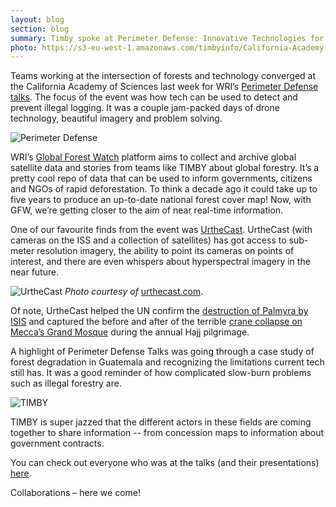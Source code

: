 ```yaml
---
layout: blog
section: blog
summary: Timby spoke at Perimeter Defense: Innovative Technologies for Detecting and Preventing Illegal Loggin.
photo: https://s3-eu-west-1.amazonaws.com/timbyinfo/California-Academy-of-Sciences.jpg
---
```


Teams working at the intersection of forests and technology converged at the California Academy of Sciences last week for WRI’s [Perimeter Defense talks](http://www.wri.org/events/2015/09/perimeter-defense-innovative-technologies-detecting-and). The focus of the event was how tech can be used to detect and prevent illegal logging. It was a couple jam-packed days of drone technology, beautiful imagery and problem solving. 

![Perimeter Defense](https://s3-eu-west-1.amazonaws.com/timbyinfo/California-Academy-of-Sciences.jpg)

WRI’s [Global Forest Watch](http://www.globalforestwatch.org/) platform aims to collect and archive global satellite data and stories from teams like TIMBY about global forestry. It’s a pretty cool repo of data that can be used to inform governments, citizens and NGOs of rapid deforestation. To think a decade ago it could take up to five years to produce an up-to-date national forest cover map! Now, with GFW, we’re getting closer to the aim of near real-time information. 

One of our favourite finds from the event was [UrtheCast](https://www.urthecast.com/). UrtheCast (with cameras on the ISS and a collection of satellites) has got access to sub-meter resolution imagery, the ability to point its cameras on points of interest, and there are even whispers about hyperspectral imagery in the near future.

![UrtheCast](https://s3-eu-west-1.amazonaws.com/timbyinfo/original.png)
*Photo courtesy of* [urthecast.com](http://gallery.urthecast.com/mecca-before-and-after-its-tragic-crane-collapse). 
 
Of note, UrtheCast helped the UN confirm the [destruction of Palmyra by ISIS](http://gallery.urthecast.com/toppled-by-isis-the-syrian-temple-of-bel) and captured the before and after of the terrible [crane collapse on Mecca’s Grand Mosque](http://blog.urthecast.com/updates/mecca-from-space-before-and-after-its-tragic-crane-collapse/) during the annual Hajj pilgrimage. 

A highlight of Perimeter Defense Talks was going through a case study of forest degradation in Guatemala and recognizing the limitations current tech still has. It was a good reminder of how complicated slow-burn problems such as illegal forestry are. 

![TIMBY](https://s3-eu-west-1.amazonaws.com/timbyinfo/image.jpeg)

TIMBY is super jazzed that the different actors in these fields are coming together to share information -- from concession maps to information about government contracts.

You can check out everyone who was at the talks (and their presentations) [here](http://www.forestlegality.org/event/perimeter-defense-innovative-technologies-detecting-and-preventing-illegal-logging).

Collaborations – here we come!





